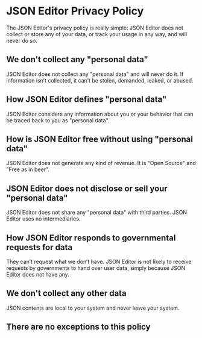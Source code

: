 # JSON Editor Privacy Policy

The JSON Editor's privacy policy is really simple: JSON Editor does not collect or store any of your data, or track your usage in any way, and will never do so.

## We don't collect any "personal data"

JSON Editor does not collect any "personal data" and will never do it. If information isn’t collected, it can’t be stolen, demanded, leaked, or abused.

## How JSON Editor defines "personal data"

JSON Editor considers any information about you or your behavior that can be traced back to you as "personal data".

## How is JSON Editor free without using "personal data"

JSON Editor does not generate any kind of revenue. It is "Open Source" and "Free as in beer".

## JSON Editor does not disclose or sell your "personal data"

JSON Editor does not share any "personal data" with third parties. JSON Editor uses no intermediaries.

## How JSON Editor responds to governmental requests for data

They can’t request what we don’t have. JSON Editor is not likely to receive requests by governments to hand over user data, simply because JSON Editor does not have any.

## We don't collect any other data

JSON contents are local to your system and never leave your system.

## There are no exceptions to this policy
